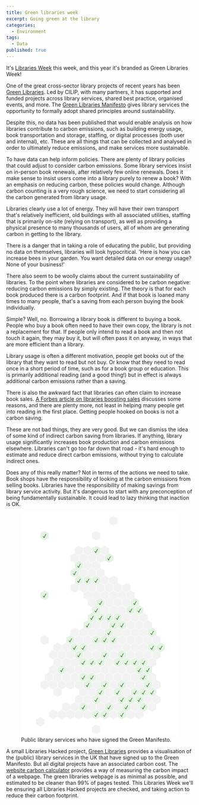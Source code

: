```yaml
---
title: Green libraries week
excerpt: Going green at the library
categories:
  - Environment
tags:
  - Data
published: true
---
```


It's [Libraries Week](https://librariesweek.org.uk/) this week, and this year it's branded as Green Libraries Week!

One of the great cross-sector library projects of recent years has been [Green Libraries](https://www.cilip.org.uk/page/GreenLibraries). Led by CILIP, with many partners, it has supported and funded projects across library services, shared best practice, organised events, and more. The [Green Libraries Manifesto](https://www.cilip.org.uk/page/GreenLibrariesManifesto) gives library services the opportunity to formally adopt shared principles around sustainability.

Despite this, no data has been published that would enable analysis on how libraries contribute to carbon emissions, such as building energy usage, book transportation and storage, staffing, or digital processes (both user and internal), etc. These are all things that can be collected and analysed in order to ultimately reduce emissions, and make services more sustainable.

To have data can help inform policies. There are plenty of library policies that could adjust to consider carbon emissions. Some library services insist on in-person book renewals, after relatively few online renewals. Does it make sense to insist users come into a library purely to renew a book? With an emphasis on reducing carbon, these policies would change. Although carbon counting is a very rough science, we need to start considering all the carbon generated from library usage.

Libraries clearly use a lot of energy. They will have their own transport that's relatively inefficient, old buildings with all associated utilities, staffing that is primarily on-site (relying on transport), as well as providing a physical presence to many thousands of users, all of whom are generating carbon in getting to the library.

There is a danger that in taking a role of educating the public, but providing no data on themselves, libraries will look hypocritical. 'Here is how you can increase bees in your garden. You want detailed data on our energy usage? None of your business!'

There also seem to be woolly claims about the current sustainability of libraries. To the point where libraries are considered to be carbon negative: reducing carbon emissions by simply existing. The theory is that for each book produced there is a carbon footprint. And if that book is loaned many times to many people, that's a saving from each person buying the book individually.

Simple? Well, no. Borrowing a library book is different to buying a book. People who buy a book often need to have their own copy, the library is not a replacement for that. If people only intend to read a book and then not touch it again, they may buy it, but will often pass it on anyway, in ways that are more efficient than a library.

Library usage is often a different motivation, people get books out of the library that they want to read but not buy. Or know that they need to read once in a short period of time, such as for a book group or education. This is primarily additional reading (and a good thing!) but in effect is always additional carbon emissions rather than a saving.

There is also the awkward fact that libraries can often claim to increase book sales. [A Forbes article on libraries boosting sales](https://www.forbes.com/sites/rachelkramerbussel/2019/04/12/how-libraries-boost-book-sales/) discusses some reasons, and there are plenty more, not least in helping many people get into reading in the first place. Getting people hooked on books is not a carbon saving.

These are not bad things, they are very good. But we can dismiss the idea of some kind of indirect carbon saving from libraries. If anything, library usage significantly increases book production and carbon emissions elsewhere. Libraries can't go too far down that road - it's hard enough to estimate and reduce direct carbon emissions, without trying to calculate indirect ones.

Does any of this really matter? Not in terms of the actions we need to take. Book shops have the responsibility of looking at the carbon emissions from selling books. Libraries have the responsibility of making savings from library service activity. But it's dangerous to start with any preconception of being fundamentally sustainable. It could lead to lazy thinking that inaction is OK.

<figure>
  <img src="https://raw.githubusercontent.com/LibrariesHacked/librarieshacked.github.io/master/images/2023-10-03-green-libraries.png" alt="A hexagon map of all public library services in the UK who have signed the Green Manifesto showing about a quarter or so"/>
  <figcaption>Public library services who have signed the Green Manifesto.</figcaption>
</figure>

A small Libraries Hacked project, [Green Libraries](https://green.librarydata.uk/) provides a visualisation of the (public) library services in the UK that have signed up to the Green Manifesto. But all digital projects have an associated carbon cost. The [website carbon calculator](https://www.websitecarbon.com/) provides a way of measuring the carbon impact of a webpage. The green libraries webpage is as minimal as possible, and estimated to be cleaner than 99% of pages tested. This Libraries Week we'll be ensuring all Libraries Hacked projects are checked, and taking action to reduce their carbon footprint.
